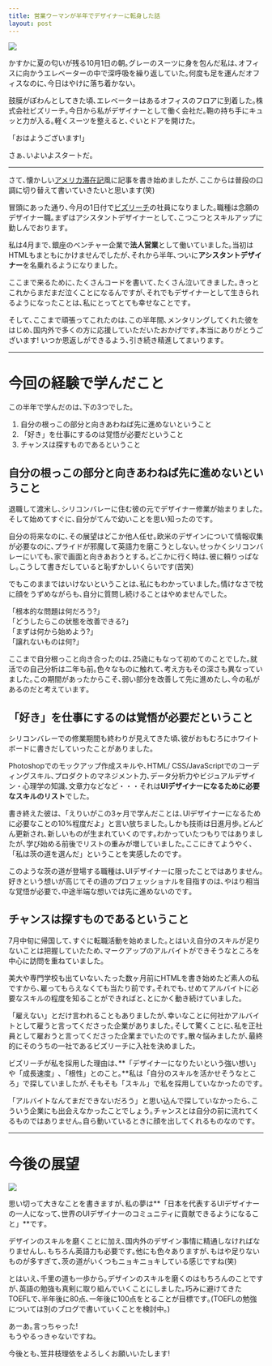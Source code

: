 ```yaml
---
title: 営業ウーマンが半年でデザイナーに転身した話
layout: post
---
```


![](https://dl.dropboxusercontent.com/u/31114442/images.ellekasai.com/1005277_3276300066160_665545279_n.jpg)

かすかに夏の匂いが残る10月1日の朝｡グレーのスーツに身を包んだ私は､オフィスに向かうエレベーターの中で深呼吸を繰り返していた｡何度も足を運んだオフィスなのに､今日はやけに落ち着かない｡

鼓膜がぽわんとしてきた頃､エレベーターはあるオフィスのフロアに到着した｡株式会社ビズリーチ｡今日から私がデザイナーとして働く会社だ｡鞄の持ち手にキュッと力が入る｡軽くスーツを整えると､ぐいとドアを開けた｡

「おはようございます!」

さぁ､いよいよスタートだ｡

---

さて､懐かしい<a href="http://krizel.ellekasai.com/" target="_blank">アメリカ滞在記</a>風に記事を書き始めましたが､ここからは普段の口調に切り替えて書いていきたいと思います(笑)

冒頭にあった通り､今月の1日付で<a href="http://www.bizreach.co.jp/" target="_blank">ビズリーチ</a>の社員になりました｡職種は念願のデザイナー職｡まずはアシスタントデザイナーとして､こつこつとスキルアップに勤しんでおります｡

私は4月まで､銀座のベンチャー企業で**法人営業**として働いていました｡当初はHTMLもまともにかけませんでしたが､それから半年､ついに**アシスタントデザイナー**を名乗れるようになりました｡

ここまで来るために､たくさんコードを書いて､たくさん泣いてきました｡きっとこれからまだまだ泣くことになるんですが､それでもデザイナーとして生きられるようになったことは､私にとってとても幸せなことです｡

そして､ここまで頑張ってこれたのは､この半年間､メンタリングしてくれた彼をはじめ､国内外で多くの方に応援していただいたおかげです｡本当にありがとうございます! いつか恩返しができるよう､引き続き精進してまいります｡

---

# 今回の経験で学んだこと

この半年で学んだのは､下の3つでした｡

1. 自分の根っこの部分と向きあわねば先に進めないということ
2. 「好き」を仕事にするのは覚悟が必要だということ 
3. チャンスは探すものであるということ

## 自分の根っこの部分と向きあわねば先に進めないということ

退職して渡米し､シリコンバレーに住む彼の元でデザイナー修業が始まりました｡そして始めてすぐに､自分がてんで幼いことを思い知ったのです｡

自分の将来なのに､その展望はどこか他人任せ｡欧米のデザインについて情報収集が必要なのに､プライドが邪魔して英語力を磨こうとしない｡せっかくシリコンバレーにいても､家で画面と向きあおうとする｡どこかに行く時は､彼に頼りっぱなし｡こうして書きだしていると恥ずかしいくらいです(苦笑)

でもこのままではいけないということは､私にもわかっていました｡情けなさで枕に顔をうずめながらも､自分に質問し続けることはやめませんでした｡

「根本的な問題は何だろう?」<br>
「どうしたらこの状態を改善できる?」<br>
「まずは何から始めよう?」<br>
「譲れないものは何?」<br>

ここまで自分根っこと向き合ったのは､25歳にもなって初めてのことでした｡就活での自己分析は二年も前｡色々なものに触れて､考え方もその深さも異なっていました｡この期間があったからこそ､弱い部分を改善して先に進めたし､今の私があるのだと考えています｡

## 「好き」を仕事にするのは覚悟が必要だということ

シリコンバレーでの修業期間も終わりが見えてきた頃､彼がおもむろにホワイトボードに書きだしていったことがありました｡

Photoshopでのモックアップ作成スキルや､HTML/
CSS/JavaScriptでのコーディングスキル､プロダクトのマネジメント力､データ分析力やビジュアルデザイン・心理学の知識､文章力などなど・・・それは**UIデザイナーになるために必要なスキルのリスト**でした｡

書き終えた彼は､「えりいがこの3ヶ月で学んだことは､UIデザイナーになるために必要なことの10%程度だよ」と言い放ちました｡しかも技術は日進月歩｡どんどん更新され､新しいものが生まれていくのです｡わかっていたつもりではありましたが､学び始める前後でリストの重みが増していました｡ここにきてようやく､「私は茨の道を選んだ」ということを実感したのです｡

このような茨の道が登場する職種は､UIデザイナーに限ったことではありません｡好きという想いが高じてその道のプロフェッショナルを目指すのは､やはり相当な覚悟が必要で､中途半端な想いでは先に進めないのです｡ 

## チャンスは探すものであるということ

7月中旬に帰国して､すぐに転職活動を始めました｡とはいえ自分のスキルが足りないことは把握していたため､マークアップのアルバイトができそうなところを中心に訪問を重ねていました｡

美大や専門学校も出ていない､たった数ヶ月前にHTMLを書き始めたど素人の私ですから､雇ってもらえなくても当たり前です｡それでも､せめてアルバイトに必要なスキルの程度を知ることができればと､とにかく動き続けていました｡

「雇えない」とだけ言われることもありましたが､幸いなことに何社かアルバイトとして雇うと言ってくださった企業がありました｡そして驚くことに､私を正社員として雇おうと言ってくださった企業までいたのです｡散々悩みましたが､最終的にそのうちの一社であるビズリーチに入社を決めました｡

ビズリーチが私を採用した理由は､**「デザイナーになりたいという強い想い」や「成長速度」､「根性」とのこと｡**私は「自分のスキルを活かせそうなところ」で探していましたが､そもそも「スキル」で私を採用していなかったのです｡

「アルバイトなんてまだできないだろう」と思い込んで探していなかったら､こういう企業にも出会えなかったことでしょう｡チャンスとは自分の前に流れてくるものではありません｡自ら動いているときに顔を出してくれるものなのです｡

---

# 今後の展望

![](https://dl.dropboxusercontent.com/u/31114442/images.ellekasai.com/Photo%20Oct%2012%2C%205%2007%2024%20PM.jpg)

思い切って大きなことを書きますが､私の夢は**「日本を代表するUIデザイナーの一人になって､世界のUIデザイナーのコミュニティに貢献できるようになること」**です｡

デザインのスキルを磨くことに加え､国内外のデザイン事情に精通しなければなりませんし､もちろん英語力も必要です｡他にも色々ありますが､もはや足りないものが多すぎて､茨の道がいくつもニョキニョキしている感じですね(笑)

とはいえ､千里の道も一歩から｡デザインのスキルを磨くのはもちろんのことですが､英語の勉強も真剣に取り組んでいくことにしました｡巧みに避けてきたTOEFLで､半年後に80点､一年後に100点をとることが目標です｡(TOEFLの勉強については別のブログで書いていくことを検討中｡)

あーあ｡言っちゃった!<br>
もうやるっきゃないですね｡

今後とも､笠井枝理依をよろしくお願いいたします!

